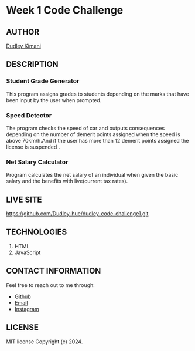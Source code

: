 # Week 1 Code Challenge

## AUTHOR
[ Dudley Kimani](https://github.com/dudley-hue)

## DESCRIPTION
### Student Grade Generator
This program assigns grades to students depending on the marks that have been input by the user when prompted.

### Speed Detector
The program checks the speed of car and outputs consequences depending on the number of demerit points assigned when the speed is above 70km/h.And if the user has more than 12 demerit points assigned the license is suspended .

### Net Salary Calculator
Program calculates the net salary of an individual when given the basic salary and the benefits with live(current tax rates).

## LIVE SITE
https://github.com/Dudley-hue/dudley-code-challenge1.git
## TECHNOLOGIES
1. HTML
2. JavaScript

## CONTACT INFORMATION
Feel free to reach out to me through:
 - [Github](https://github.com/dudley-hue)
 - [Email](https://mail.google.com/mail/dudleykimani331@gmail.com)
 - [Instagram](https://instagram.com/_h.e.a.db.a.d)

## LICENSE
MIT license
Copyright (c) 2024.